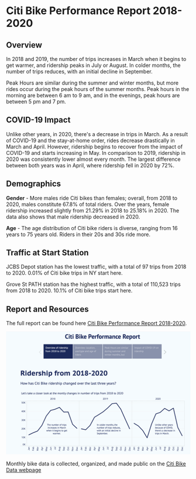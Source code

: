 # Citi Bike Performance Report 2018-2020

## Overview
In 2018 and 2019, the number of trips increases in March when it begins to get warmer, and ridership peaks in July or August. In colder months, the number of trips reduces, with an initial decline in September. 

Peak Hours are similar during the summer and winter months, but more rides occur during the peak hours of the summer months. Peak hours in the morning are between 6 am to 9 am, and in the evenings, peak hours are between 5 pm and 7 pm.

## COVID-19 Impact
Unlike other years, in 2020, there's a decrease in trips in March. As a result of COVID-19 and the stay-at-home order, rides decrease drastically in March and April. However, ridership begins to recover from the impact of COVID-19 and starts increasing in May. In comparison to 2019, ridership in 2020 was consistently lower almost every month. The largest difference between both years was in April, where ridership fell in 2020 by 72%.

## Demographics
**Gender** -
More males ride Citi bikes than females; overall, from 2018 to 2020, males constitute 67.8% of total riders. Over the years, female ridership increased slightly from 21.29% in 2018 to 25.18% in 2020. The data also shows that male ridership decreased in 2020.

**Age** -
The age distribution of Citi bike riders is diverse, ranging from 16 years to 75 years old. Riders in their 20s and 30s ride more. 

## Traffic at Start Station
JCBS Depot station has the lowest traffic, with a total of 97 trips from 2018 to 2020. 0.01% of Citi bike trips in NY start here. 

Grove St PATH station has the highest traffic, with a total of 110,523 trips from 2018 to 2020. 10.1% of Citi bike trips start here.

## Report and Resources

The full report can be found here [Citi Bike Performance Report 2018-2020](https://public.tableau.com/profile/mabeltalamu#!/vizhome/citibikes_16169879827510/Story1?publish=yes). 

![](https://github.com/MabelAlamu/citi_bike/blob/main/preview.png)

Monthly bike data is collected, organized, and made public on the [Citi Bike Data webpage](https://www.citibikenyc.com/system-data)
